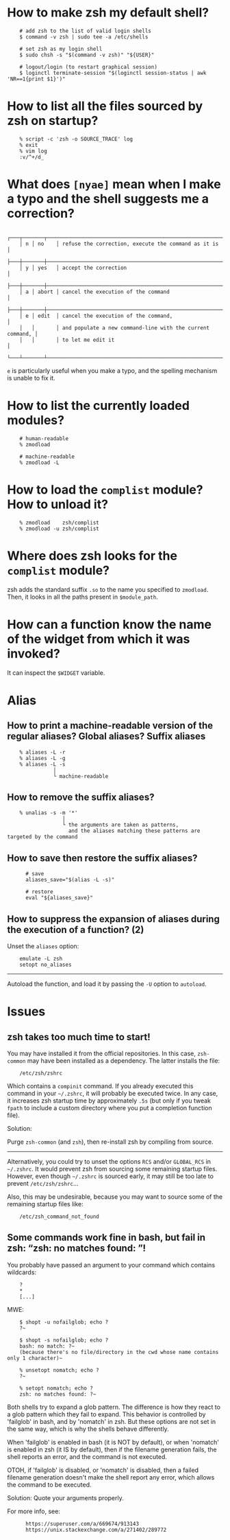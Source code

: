 # How to make zsh my default shell?

        # add zsh to the list of valid login shells
        $ command -v zsh | sudo tee -a /etc/shells

        # set zsh as my login shell
        $ sudo chsh -s "$(command -v zsh)" "${USER}"

        # logout/login (to restart graphical session)
        $ loginctl terminate-session "$(loginctl session-status | awk 'NR==1{print $1}')"

##
# How to list all the files sourced by zsh on startup?

        % script -c 'zsh -o SOURCE_TRACE' log
        % exit
        % vim log
        :v/^+/d_

##
# What does `[nyae]` mean when I make a typo and the shell suggests me a correction?

        ┌───┬───────┬───────────────────────────────────────────────────────────┐
        │ n │ no    │ refuse the correction, execute the command as it is       │
        ├───┼───────┼───────────────────────────────────────────────────────────┤
        │ y │ yes   │ accept the correction                                     │
        ├───┼───────┼───────────────────────────────────────────────────────────┤
        │ a │ abort │ cancel the execution of the command                       │
        ├───┼───────┼───────────────────────────────────────────────────────────┤
        │ e │ edit  │ cancel the execution of the command,                      │
        │   │       │ and populate a new command-line with the current command, │
        │   │       │ to let me edit it                                         │
        └───┴───────┴───────────────────────────────────────────────────────────┘

`e` is particularly useful  when you make a typo, and  the spelling mechanism is
unable to fix it.

##
# How to list the currently loaded modules?

        # human-readable
        % zmodload

        # machine-readable
        % zmodload -L

# How to load the `complist` module?  How to unload it?

        % zmodload    zsh/complist
        % zmodload -u zsh/complist

# Where does zsh looks for the `complist` module?

zsh adds the standard suffix `.so` to the name you specified to `zmodload`.
Then, it looks in all the paths present in `$module_path`.

##
# How can a function know the name of the widget from which it was invoked?

It can inspect the `$WIDGET` variable.

##
# Alias
## How to print a machine-readable version of the regular aliases?  Global aliases?  Suffix aliases

        % aliases -L -r
        % aliases -L -g
        % aliases -L -s
                   │
                   └ machine-readable

## How to remove the suffix aliases?

        % unalias -s -m '*'
                      │
                      └ the arguments are taken as patterns,
                        and the aliases matching these patterns are targeted by the command

## How to save then restore the suffix aliases?

          # save
          aliases_save="$(alias -L -s)"

          # restore
          eval "${aliases_save}"

## How to suppress the expansion of aliases during the execution of a function?  (2)

Unset the `aliases` option:

        emulate -L zsh
        setopt no_aliases

---

Autoload the function, and load it by passing the `-U` option to `autoload`.

##
# Issues
## zsh takes too much time to start!

You may have installed it from the official repositories.
In this case, `zsh-common` may have been installed as a dependency.
The latter installs the file:

        /etc/zsh/zshrc

Which contains a `compinit` command.
If you  already executed this  command in your  `~/.zshrc`, it will  probably be
executed twice.
In any case, it  increases zsh startup time by approximately  `.5s` (but only if
you  tweak `fpath`  to include  a custom  directory where  you put  a completion
function file).

Solution:

Purge `zsh-common` (and `zsh`), then re-install zsh by compiling from source.

---

Alternatively, you could  try to unset the options `RCS`  and/or `GLOBAL_RCS` in
`~/.zshrc`.
It would prevent zsh from sourcing some remaining startup files.
However, even though  `~/.zshrc` is sourced early,  it may still be  too late to
prevent `/etc/zsh/zshrc`...

Also,  this may  be undesirable,  because you  may want  to source  some of  the
remaining startup files like:

        /etc/zsh_command_not_found

## Some commands work fine in bash, but fail in zsh:  “zsh: no matches found: <some pattern>”!

You probably have passed an argument to your command which contains wildcards:

        ?
        *
        [...]

MWE:

        $ shopt -u nofailglob; echo ?
        ?~

        $ shopt -s nofailglob; echo ?
        bash: no match: ?~
        (because there's no file/directory in the cwd whose name contains only 1 character)~

        % unsetopt nomatch; echo ?
        ?~

        % setopt nomatch; echo ?
        zsh: no matches found: ?~

Both shells try to expand a glob pattern.
The difference is how they react to a glob pattern which they fail to expand.
This behavior is controlled by 'failglob' in bash, and by 'nomatch' in zsh.
But these options  are not set in the  same way, which is why  the shells behave
differently.

When 'failglob' is enabled in bash (it  is NOT by default), or when 'nomatch' is
enabled in zsh  (it IS by default),  then if the filename  generation fails, the
shell reports an error, and the command is not executed.

OTOH,  if 'failglob'  is  disabled,  or 'nomatch'  is  disabled,  then a  failed
filename generation  doesn't make the shell  report any error, which  allows the
command to be executed.

Solution: Quote your arguments properly.

For more info, see:

          https://superuser.com/a/669674/913143
          https://unix.stackexchange.com/a/271402/289772

